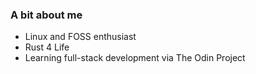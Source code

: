 ### A bit about me
-  Linux and FOSS enthusiast
-  Rust 4 Life
-  Learning full-stack development via The Odin Project
